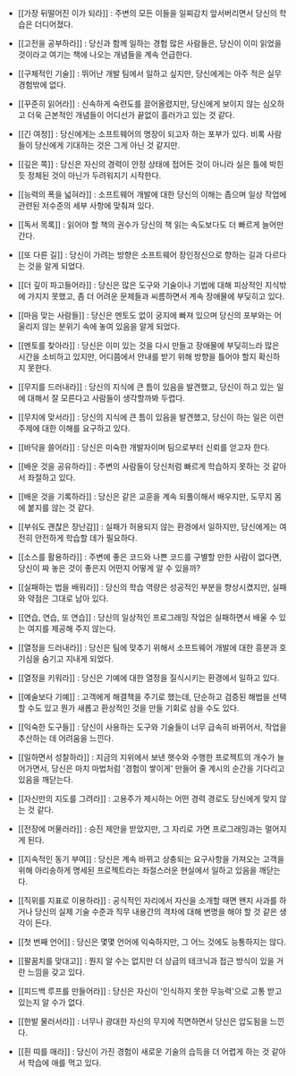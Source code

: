 + [[가장 뒤떨어진 이가 되라]] : 주변의 모든 이들을 일찌감치 앞서버리면서 당신의 학습은 더디어졌다.

+ [[고전을 공부하라]] : 당신과 함께 일하는 경험 많은 사람들은, 당신이 이미 읽었을 것이라고 여기는 책에 나오는 개념들을 계속 언급한다.

+ [[구체적인 기술]] : 뛰어난 개발 팀에서 일하고 싶지만, 당신에게는 아주 적은 실무 경험밖에 없다.

+ [[꾸준히 읽어라]] : 신속하게 숙련도를 끌어올렸지만, 당신에게 보이지 않는 심오하고 더욱 근본적인 개념들이 어디선가 끝없이 흘러가고 있는 것 같다.

+ [[긴 여정]] : 당신에게는 소프트웨어의 명장이 되고자 하는 포부가 있다. 비록 사람들이 당신에게 기대하는 것은 그게 아닌 것 같지만.

+ [[깊은 쪽]] : 당신은 자신의 경력이 안정 상태에 접어든 것이 아니라 실은 틀에 박힌 듯 정체된 것이 아닌가 두려워지기 시작한다.

+ [[능력의 폭을 넓혀라]] : 소프트웨어 개발에 대한 당신의 이해는 좁으며 일상 작업에 관련된 저수준의 세부 사항에 맞춰져 있다.

+ [[독서 목록]] : 읽어야 할 책의 권수가 당신의 책 읽는 속도보다도 더 빠르게 늘어만 간다.

+ [[또 다른 길]] : 당신이 가려는 방향은 소프트웨어 장인정신으로 향하는 길과 다르다는 것을 알게 되었다.

+ [[더 깊이 파고들어라]] : 당신은 많은 도구와 기술이나 기법에 대해 피상적인 지식밖에 가지지 못했고, 좀 더 어려운 문제들과 씨름하면서 계속 장애물에 부딪히고 있다.

+ [[마음 맞는 사람들]] : 당신은 멘토도 없이 궁지에 빠져 있으며 당신의 포부와는 어울리지 않는 분위기 속에 놓여 있음을 알게 되었다.

+ [[멘토를 찾아라]] : 당신은 이미 있는 것을 다시 만들고 장애물에 부딪히느라 많은 시간을 소비하고 있지만, 어디쯤에서 안내를 받기 위해 방향을 틀어야 할지 확신하지 못한다.

+ [[무지를 드러내라]] : 당신의 지식에 큰 틈이 있음을 발견했고, 당신이 하고 있는 일에 대해서 잘 모른다고 사람들이 생각할까봐 두렵다.

+ [[무지에 맞서라]] : 당신의 지식에 큰 틈이 있음을 발견했고, 당신이 하는 일은 이런 주제에 대한 이해를 요구하고 있다.

+ [[바닥을 쓸어라]] : 당신은 미숙한 개발자이며 팀으로부터 신뢰를 얻고자 한다.

+ [[배운 것을 공유하라]] : 주변의 사람들이 당신처럼 빠르게 학습하지 못하는 것 같아서 좌절하고 있다.

+ [[배운 것을 기록하라]] : 당신은 같은 교훈을 계속 되풀이해서 배우지만, 도무지 몸에 붙지를 않는 것 같다.

+ [[부숴도 괜찮은 장난감]] : 실패가 허용되지 않는 환경에서 일하지만, 당신에게는 여전히 안전하게 학습할 데가 필요하다.

+ [[소스를 활용하라]] : 주변에 좋은 코드와 나쁜 코드를 구별할 만한 사람이 없다면, 당신이 짜 놓은 것이 좋은지 어떤지 어떻게 알 수 있을까?

+ [[실패하는 법을 배워라]] : 당신의 학습 역량은 성공적인 부분을 향상시켰지만, 실패와 약점은 그대로 남아 있다.

+ [[연습, 연습, 또 연습]] : 당신의 일상적인 프로그래밍 작업은 실패하면서 배울 수 있는 여지를 제공해 주지 않는다.

+ [[열정을 드러내라]] : 당신은 팀에 맞추기 위해서 소프트웨어 개발에 대한 흥분과 호기심을 숨기고 지내게 되었다.

+ [[열정을 키워라]] : 당신은 기예에 대한 열정을 질식시키는 환경에서 일하고 있다.

+ [[예술보다 기예]] : 고객에게 해결책을 주기로 했는데, 단순하고 검증된 해법을 선택할 수도 있고 뭔가 새롭고 환상적인 것을 만들 기회로 삼을 수도 있다.

+ [[익숙한 도구들]] : 당신이 사용하는 도구와 기술들이 너무 급속히 바뀌어서, 작업을 추산하는 데 어려움을 느낀다.

+ [[일하면서 성찰하라]] : 지금의 지위에서 보낸 햇수와 수행한 프로젝트의 개수가 늘어가면서, 당신은 마치 마법처럼 '경험이 쌓이게' 만들어 줄 계시의 순간을 기다리고 있음을 깨닫는다.

+ [[자신만의 지도를 그려라]] : 고용주가 제시하는 어떤 경력 경로도 당신에게 맞지 않는 것 같다.

+ [[전장에 머물러라]] : 승진 제안을 받았지만, 그 자리로 가면 프로그래밍과는 멀어지게 된다.

+ [[지속적인 동기 부여]] : 당신은 계속 바뀌고 상충되는 요구사항을 가져오는 고객을 위해 아리송하게 명세된 프로젝트라는 좌절스러운 현실에서 일하고 있음을 깨닫는다.

+ [[직위를 지표로 이용하라]] : 공식적인 자리에서 자신을 소개할 때면 왠지 사과를 하거나 당신의 실제 기술 수준과 직무 내용간의 격차에 대해 변명을 해야 할 것 같은 생각이 든다.

+ [[첫 번째 언어]] : 당신은 몇몇 언어에 익숙하지만, 그 어느 것에도 능통하지는 않다.

+ [[팔꿈치를 맞대고]] : 뭔지 알 수는 없지만 더 상급의 테크닉과 접근 방식이 있을 거란 느낌을 갖고 있다.

+ [[피드백 루프를 만들어라]] : 당신은 자신이 '인식하지 못한 무능력'으로 고통 받고 있는지 알 수가 없다.

+ [[한발 물러서라]] : 너무나 광대한 자신의 무지에 직면하면서 당신은 압도됨을 느낀다.

+ [[흰 띠를 매라]] : 당신이 가진 경험이 새로운 기술의 습득을 더 어렵게 하는 것 같아서 학습에 애를 먹고 있다.